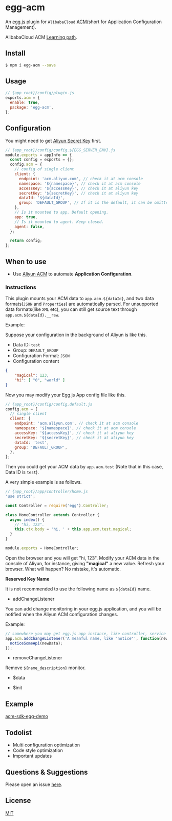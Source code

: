 # egg-acm

An [egg.js](https://eggjs.org) plugin for `AlibabaCloud` [ACM](https://acm.console.aliyun.com)(short for Application Configuration Management).

AlibabaCloud ACM [Learning path](https://help.aliyun.com/learn/learningpath/acm.html?spm=5176.acm.ConfigurationManagement.4.2bc54a9bL1YT6m).

## Install

```bash
$ npm i egg-acm --save
```

## Usage

```js
// {app_root}/config/plugin.js
exports.acm = {
  enable: true,
  package: 'egg-acm',
};
```

## Configuration

You might need to get [Aliyun Secret Key](https://ram.console.aliyun.com) first.

```js
// {app_root}/config/config.${EGG_SERVER_ENV}.js
module.exports = appInfo => {
  const config = exports = {};
  config.acm = {
    // config of single client
    client: {
      endpoint: 'acm.aliyun.com', // check it at acm console
      namespace: '${namespace}', // check it at acm console
      accessKey: '${accessKey}', // check it at aliyun key
      secretKey: '${secretKey}', // check it at aliyun key
      dataId: '${dataId}',
      group: 'DEFAULT_GROUP', // If it is the default, it can be omitted.
    },
    // Is it mounted to app. Default opening.
    app: true,
    // Is it mounted to agent. Keep closed.
    agent: false,
  };

  return config;
};
```

## When to use

- Use [Aliyun ACM](https://acm.console.aliyun.com) to automate **Application Configuration**.

### Instructions

This plugin mounts your ACM data to `app.acm.${dataId}`, and two data formats(`JSON` and `Properties`) are automatically parsed. For unsupported data formats(like `XML` etc), you can still get source text through `app.acm.${dataId}.__raw`.

Example:

Suppose your configuration in the background of Aliyun is like this.

- Data ID: `test`
- Group: `DEFAULT_GROUP`
- Configuration Format: `JSON`
- Configuration content

```json
{
    "magical": 123,
    "hi": [ "0", "world" ]
}
```

Now you may modify your Egg.js App config file like this.

```js
// {app_root}/config/config.default.js
config.acm = {
  // single client
  client: {
    endpoint: 'acm.aliyun.com', // check it at acm console
    namespace: '${namespace}', // check it at acm console
    accessKey: '${accessKey}', // check it at aliyun key
    secretKey: '${secretKey}', // check it at aliyun key
    dataId: 'test',
    group: 'DEFAULT_GROUP',
  },
};
```

Then you could get your ACM data by `app.acm.test` (Note that in this case, Data ID is `test`).

A very simple example is as follows.

```js
// {app_root}/app/controller/home.js
'use strict';

const Controller = require('egg').Controller;

class HomeController extends Controller {
  async index() {
    // "hi, 123".
    this.ctx.body = 'hi, ' + this.app.acm.test.magical;
  }
}

module.exports = HomeController;
```

Open the browser and you will get "hi, 123". Modify your ACM data in the console of Aliyun, for instance, giving **"magical"** a new value. Refresh your browser. What will happen? No mistake, it's automatic.

**Reserved Key Name**

It is not recommended to use the following name as `${dataId}` name.

* addChangeListener

You can add change monitoring in your egg.js application, and you will be notified when the Aliyun ACM configuration changes.

Example:
``` javascript
// somewhere you may get egg.js app instance, like controller, service …
app.acm.addChangeListener('A meanful name, like "notice"', function(newData, oldData) {
  noticeSomeApi(newData);
});
```

* removeChangeListener

Remove `${name_description}` monitor.

* $data

* $init

## Example

[acm-sdk-egg-demo](https://github.com/shuang6/acm-sdk-egg-demo)

## Todolist

- Multi configuration optimization
- Code style optimization
- Important updates

## Questions & Suggestions

Please open an issue [here](https://github.com/shuang6/egg-acm/issues).

## License

[MIT](LICENSE)
